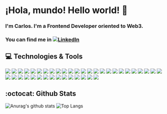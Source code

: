 # ¡Hola, mundo! Hello world! 👋

### I'm Carlos. I'm a Frontend Developer oriented to Web3. 
### You can find me in [![LinkedIn][2.1]][2]

## 💻 Technologies & Tools

![](https://img.shields.io/badge/OS-Linux-informational?style=flat&logo=linux&logoColor=white&color=black)
![](https://img.shields.io/badge/Stack-LAMP-informational?style=flat&logo=xampp&logoColor=white&color=orange)
![](https://img.shields.io/badge/Stack-MERN-informational?style=flat&logo=react&logoColor=white&color=darkblue)
![](https://img.shields.io/badge/VSC-Git-informational?style=flat&logo=git&logoColor=white&color=orange)
![](https://img.shields.io/badge/Editor-VSCode-informational?style=flat&logo=visual-studio&logoColor=white&color=blue)
![](https://img.shields.io/badge/IDE-Spyder%205-informational?style=flat&logo=python&logoColor=white&color=grey)
![](https://img.shields.io/badge/IDE-NetBeans%2012-informational?style=flat&logo=java&logoColor=white&color=blue)
![](https://img.shields.io/badge/Markup-HTML%205-informational?style=flat&logo=html5&logoColor=white&color=orange)
![](https://img.shields.io/badge/Markup-CSS%203-informational?style=flat&logo=css3&logoColor=white&color=blue)
![](https://img.shields.io/badge/Design-Figma-informational?style=flat&logo=figma&logoColor=white&color=darkviolet)
![](https://img.shields.io/badge/Code-JavaScript-informational?style=flat&logo=JavaScript&logoColor=white&color=yellow)
![](https://img.shields.io/badge/Code-C-informational?style=flat&logo=C&logoColor=white&color=grey)
![](https://img.shields.io/badge/Code-Java%2011-informational?style=flat&logo=java&logoColor=white&color=brown)
![](https://img.shields.io/badge/Code-PHP%207-informational?style=flat&logo=php&logoColor=white&color=darkviolet)
![](https://img.shields.io/badge/Code-Python%203-informational?style=flat&logo=python&logoColor=white&color=darkgreen)
![](https://img.shields.io/badge/Code-Solidity-informational?style=flat&logo=solidity&logoColor=white&color=black)
![](https://img.shields.io/badge/Env-NodeJS-informational?style=flat&logo=react&logoColor=white&color=green)
![](https://img.shields.io/badge/Preprocessor-Sass-informational?style=flat&logo=sass&logoColor=white&color=ff69b4)
![](https://img.shields.io/badge/Preprocessor-pug-informational?style=flat&logo=pug&logoColor=white&color=brown)
![](https://img.shields.io/badge/Framework-Bootstrap%205-informational?style=flat&logo=bootstrap&logoColor=white&color=darkviolet)
![](https://img.shields.io/badge/Framework-Django%203-informational?style=flat&logo=django&logoColor=white&color=darkgreen)
![](https://img.shields.io/badge/Framework-React%2017-informational?style=flat&logo=React&logoColor=white&color=darkblue)
![](https://img.shields.io/badge/Framework-Strapi%2017-informational?style=flat&logo=strapi&logoColor=white&color=black)
![](https://img.shields.io/badge/DBMS-phpMyAdmin-informational?style=flat&logo=phpMyAdmin&logoColor=white&color=orange)
![](https://img.shields.io/badge/DBMS-Workbench-informational?style=flat&logo=phpmyadmin&logoColor=white&color=darkblue)
![](https://img.shields.io/badge/DBMS-MongoDB%20Atlas-informational?style=flat&logo=react&logoColor=white&color=darkgreen)
![](https://img.shields.io/badge/DB-MySQL-informational?style=flat&logo=MySQL&logoColor=white&color=blue)
![](https://img.shields.io/badge/DB-MariaDB-informational?style=flat&logo=MariaDB&logoColor=white&color=blue)
![](https://img.shields.io/badge/DB-PostgreSQL-informational?style=flat&logo=PostgreSQL&logoColor=white&color=blue)
![](https://img.shields.io/badge/DB-SQLite-informational?style=flat&logo=SQLite&logoColor=white&color=blue)
![](https://img.shields.io/badge/DB-MongoDB-informational?style=flat&logo=react&logoColor=white&color=darkgreen)
![](https://img.shields.io/badge/DB-Firestore-informational?style=flat&logo=firebase&logoColor=white&color=orange)
![](https://img.shields.io/badge/CMS-WordPress-informational?style=flat&logo=wordpress&logoColor=white&color=black)
![](https://img.shields.io/badge/CMS-Strapi-informational?style=flat&logo=strapi&logoColor=white&color=darkviolet)
![](https://img.shields.io/badge/API-Postman-informational?style=flat&logo=postman&logoColor=white&color=orange)
![](https://img.shields.io/badge/API-Insomnia-informational?style=flat&logo=insomnia&logoColor=white&color=darkviolet)
![](https://img.shields.io/badge/Testing-Jest-informational?style=flat&logo=jest&logoColor=white&color=green)
![](https://img.shields.io/badge/Testing-Cypress-informational?style=flat&logo=cypress&logoColor=white&color=green)
![](https://img.shields.io/badge/Auth-Firebase-informational?style=flat&logo=firebase&logoColor=white&color=orange)
![](https://img.shields.io/badge/Auth-Auth0-informational?style=flat&logo=auth0&logoColor=white&color=black)

## :octocat: Github Stats

![Anurag's github stats](https://github-readme-stats.vercel.app/api?username=cesantaniello&show_icons=true)
![Top Langs](https://github-readme-stats.vercel.app/api/top-langs/?username=cesantaniello&layout=compact&theme=buefy)


[1.1]: https://img.icons8.com/cute-clipart/30/000000/twitter.png
[1]: https://twitter.com/cesantaniello

[2.1]: https://img.icons8.com/cute-clipart/30/000000/linkedin.png
[2]: https://www.linkedin.com/in/carlos-e-santaniello/
